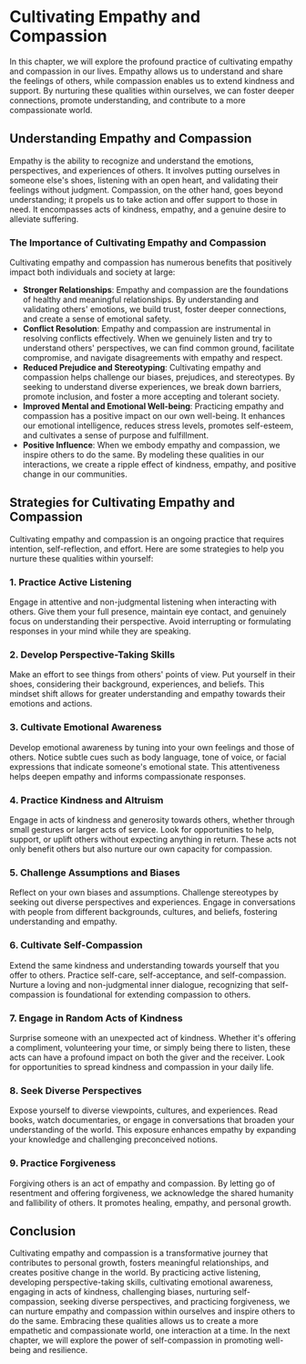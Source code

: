 Cultivating Empathy and Compassion
===========================================

In this chapter, we will explore the profound practice of cultivating empathy and compassion in our lives. Empathy allows us to understand and share the feelings of others, while compassion enables us to extend kindness and support. By nurturing these qualities within ourselves, we can foster deeper connections, promote understanding, and contribute to a more compassionate world.

Understanding Empathy and Compassion
------------------------------------

Empathy is the ability to recognize and understand the emotions, perspectives, and experiences of others. It involves putting ourselves in someone else's shoes, listening with an open heart, and validating their feelings without judgment. Compassion, on the other hand, goes beyond understanding; it propels us to take action and offer support to those in need. It encompasses acts of kindness, empathy, and a genuine desire to alleviate suffering.

### The Importance of Cultivating Empathy and Compassion

Cultivating empathy and compassion has numerous benefits that positively impact both individuals and society at large:

* **Stronger Relationships**: Empathy and compassion are the foundations of healthy and meaningful relationships. By understanding and validating others' emotions, we build trust, foster deeper connections, and create a sense of emotional safety.
* **Conflict Resolution**: Empathy and compassion are instrumental in resolving conflicts effectively. When we genuinely listen and try to understand others' perspectives, we can find common ground, facilitate compromise, and navigate disagreements with empathy and respect.
* **Reduced Prejudice and Stereotyping**: Cultivating empathy and compassion helps challenge our biases, prejudices, and stereotypes. By seeking to understand diverse experiences, we break down barriers, promote inclusion, and foster a more accepting and tolerant society.
* **Improved Mental and Emotional Well-being**: Practicing empathy and compassion has a positive impact on our own well-being. It enhances our emotional intelligence, reduces stress levels, promotes self-esteem, and cultivates a sense of purpose and fulfillment.
* **Positive Influence**: When we embody empathy and compassion, we inspire others to do the same. By modeling these qualities in our interactions, we create a ripple effect of kindness, empathy, and positive change in our communities.

Strategies for Cultivating Empathy and Compassion
-------------------------------------------------

Cultivating empathy and compassion is an ongoing practice that requires intention, self-reflection, and effort. Here are some strategies to help you nurture these qualities within yourself:

### 1. Practice Active Listening

Engage in attentive and non-judgmental listening when interacting with others. Give them your full presence, maintain eye contact, and genuinely focus on understanding their perspective. Avoid interrupting or formulating responses in your mind while they are speaking.

### 2. Develop Perspective-Taking Skills

Make an effort to see things from others' points of view. Put yourself in their shoes, considering their background, experiences, and beliefs. This mindset shift allows for greater understanding and empathy towards their emotions and actions.

### 3. Cultivate Emotional Awareness

Develop emotional awareness by tuning into your own feelings and those of others. Notice subtle cues such as body language, tone of voice, or facial expressions that indicate someone's emotional state. This attentiveness helps deepen empathy and informs compassionate responses.

### 4. Practice Kindness and Altruism

Engage in acts of kindness and generosity towards others, whether through small gestures or larger acts of service. Look for opportunities to help, support, or uplift others without expecting anything in return. These acts not only benefit others but also nurture our own capacity for compassion.

### 5. Challenge Assumptions and Biases

Reflect on your own biases and assumptions. Challenge stereotypes by seeking out diverse perspectives and experiences. Engage in conversations with people from different backgrounds, cultures, and beliefs, fostering understanding and empathy.

### 6. Cultivate Self-Compassion

Extend the same kindness and understanding towards yourself that you offer to others. Practice self-care, self-acceptance, and self-compassion. Nurture a loving and non-judgmental inner dialogue, recognizing that self-compassion is foundational for extending compassion to others.

### 7. Engage in Random Acts of Kindness

Surprise someone with an unexpected act of kindness. Whether it's offering a compliment, volunteering your time, or simply being there to listen, these acts can have a profound impact on both the giver and the receiver. Look for opportunities to spread kindness and compassion in your daily life.

### 8. Seek Diverse Perspectives

Expose yourself to diverse viewpoints, cultures, and experiences. Read books, watch documentaries, or engage in conversations that broaden your understanding of the world. This exposure enhances empathy by expanding your knowledge and challenging preconceived notions.

### 9. Practice Forgiveness

Forgiving others is an act of empathy and compassion. By letting go of resentment and offering forgiveness, we acknowledge the shared humanity and fallibility of others. It promotes healing, empathy, and personal growth.

Conclusion
----------

Cultivating empathy and compassion is a transformative journey that contributes to personal growth, fosters meaningful relationships, and creates positive change in the world. By practicing active listening, developing perspective-taking skills, cultivating emotional awareness, engaging in acts of kindness, challenging biases, nurturing self-compassion, seeking diverse perspectives, and practicing forgiveness, we can nurture empathy and compassion within ourselves and inspire others to do the same. Embracing these qualities allows us to create a more empathetic and compassionate world, one interaction at a time. In the next chapter, we will explore the power of self-compassion in promoting well-being and resilience.
